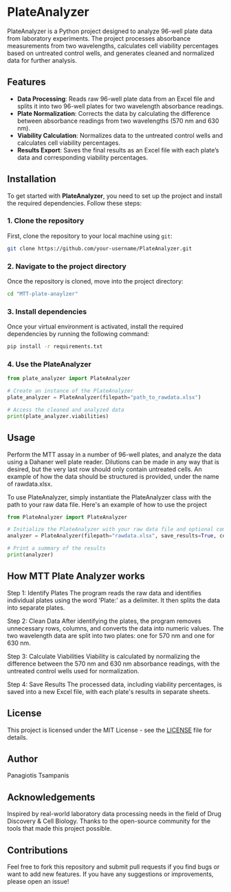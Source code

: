 # PlateAnalyzer

PlateAnalyzer is a Python project designed to analyze 96-well plate data from laboratory experiments. The project processes absorbance measurements from two wavelengths, calculates cell viability percentages based on untreated control wells, and generates cleaned and normalized data for further analysis.

## Features

- **Data Processing**: Reads raw 96-well plate data from an Excel file and splits it into two 96-well plates for two wavelength absorbance readings.
- **Plate Normalization**: Corrects the data by calculating the difference between absorbance readings from two wavelengths (570 nm and 630 nm).
- **Viability Calculation**: Normalizes data to the untreated control wells and calculates cell viability percentages.
- **Results Export**: Saves the final results as an Excel file with each plate’s data and corresponding viability percentages.
  
## Installation

To get started with **PlateAnalyzer**, you need to set up the project and install the required dependencies. Follow these steps:

### 1. Clone the repository

First, clone the repository to your local machine using `git`:

```bash
git clone https://github.com/your-username/PlateAnalyzer.git
```
### 2. Navigate to the project directory
Once the repository is cloned, move into the project directory:
```bash
cd "MTT-plate-anaylzer"
```
### 3. Install dependencies

Once your virtual environment is activated, install the required dependencies by running the following command:
```bash
pip install -r requirements.txt
```

### 4. Use the PlateAnalyzer
```python
from plate_analyzer import PlateAnalyzer

# Create an instance of the PlateAnalyzer
plate_analyzer = PlateAnalyzer(filepath="path_to_rawdata.xlsx")

# Access the cleaned and analyzed data
print(plate_analyzer.viabilities)
```

## Usage
Perform the MTT assay in a number of 96-well plates, and analyze the data using a Dahaner well plate reader.
Dilutions can be made in any way that is desired, but the very last row should only contain untreated cells.
An example of how the data should be structured is provided, under the name of rawdata.xlsx.

To use PlateAnalyzer, simply instantiate the PlateAnalyzer class with the path to your raw data file. Here's an example of how to use the project
```python
from PlateAnalyzer import PlateAnalyzer

# Initialize the PlateAnalyzer with your raw data file and optional compounds names
analyzer = PlateAnalyzer(filepath="rawdata.xlsx", save_results=True, compounds=range(1, 13))

# Print a summary of the results
print(analyzer)
```
## How MTT Plate Analyzer works
Step 1: Identify Plates
The program reads the raw data and identifies individual plates using the word 'Plate:' as a delimiter. It then splits the data into separate plates.

Step 2: Clean Data
After identifying the plates, the program removes unnecessary rows, columns, and converts the data into numeric values. The two wavelength data are split into two plates: one for 570 nm and one for 630 nm.

Step 3: Calculate Viabilities
Viability is calculated by normalizing the difference between the 570 nm and 630 nm absorbance readings, with the untreated control wells used for normalization.

Step 4: Save Results
The processed data, including viability percentages, is saved into a new Excel file, with each plate's results in separate sheets.

## License
This project is licensed under the MIT License - see the [LICENSE](LICENSE) file for details.

## Author
Panagiotis Tsampanis

## Acknowledgements
Inspired by real-world laboratory data processing needs in the field of Drug Discovery & Cell Biology.
Thanks to the open-source community for the tools that made this project possible.

## Contributions
Feel free to fork this repository and submit pull requests if you find bugs or want to add new features. If you have any suggestions or improvements, please open an issue!
